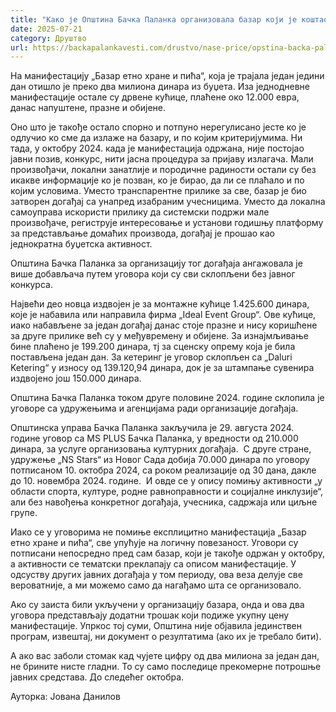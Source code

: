 ```yaml
---
title: "Како је Oпштина Бачка Паланка организовала базар који је коштао као фестивал"
date: 2025-07-21
category: Друштво
url: https://backapalankavesti.com/drustvo/nase-price/opstina-backa-palanka-organizovala-bazar-koji-je-kostao-kao-festival/
---
```


На манифестацију „Базар етно хране и пића“, која је трајала један једини дан отишло је преко два милиона динара из буџета. Иза једнодневне манифестације остале су дрвене кућице, плаћене око 12.000 евра, данас напуштене, празне и обијене.

Оно што је такође остало спорно и потпуно нерегулисано јесте ко је одлучио ко сме да излаже на базару, и по којим критеријумима. Ни тада, у октобру 2024. када је манифестација одржана, није постојао јавни позив, конкурс, нити јасна процедура за пријаву излагача. Мали произвођачи, локални занатлије и породичне радиности остали су без икакве информације ко је позван, ко је бирао, да ли се плаћало и по којим условима. Уместо транспарентне прилике за све, базар je био затворен догађај са унапред изабраним учесницима. Уместо да локална самоуправа искористи прилику да системски подржи мале произвођаче, региструје интересовање и установи годишњу платформу за представљање домаћих производа, догађај је прошао као једнократна буџетска активност.

Општина Бачка Паланка за организацију тог догађаја ангажовала је више добављача путем уговора који су сви склопљени без јавног конкурса.

Највећи део новца издвојен је за монтажне кућице 1.425.600 динара, које је набавила или направила фирма „Ideal Event Group“. Ове кућице, иако набављене за један догађај данас стоје празне и нису коришћене за друге прилике већ су у међувремену и обијене. За изнајмљивање бине плаћено је 199.200 динара, тј за сценску опрему која је била постављена један дан. За кетеринг је уговор склопљен са „Daluri Ketering“ у износу од 139.120,94 динара, док је за штампање сувенира издвојено још 150.000 динара.

Општина Бачка Паланка током друге половине 2024. године склопила је уговоре са удружењима и агенцијама ради организације догађаја.

Општинска управа Бачка Паланка закључила је 29. августа 2024. године уговор са MS PLUS Бачка Паланка, у вредности од 210.000 динара, за услуге организовања културних догађаја.  С друге стране, удружење „NS Stars“ из Новог Сада добија 70.000 динара по уговору потписаном 10. октобра 2024, са роком реализације од 30 дана, дакле до 10. новембра 2024. године.  И овде се у опису помињу активности „у области спорта, културе, родне равноправности и социјалне инклузије“, али без навођења конкретног догађаја, учесника, садржаја или циљне групе.

Иако се у уговорима не помиње експлицитно манифестација „Базар етно хране и пића“, све упућује на логичну повезаност. Уговори су потписани непосредно пред сам базар, који је такође одржан у октобру, а активности се тематски преклапају са описом манифестације. У одсуству других јавних догађаја у том периоду, ова веза делује све вероватније, а ми можемо само да нагађамо шта се организовало.

Ако су заиста били укључени у организацију базара, онда и ова два уговора представљају додатни трошак који подиже укупну цену манифестације. Упркос тој суми, Општина није објавила јединствен програм, извештај, ни документ о резултатима (ако их је требало бити).

А ако вас заболи стомак кад чујете цифру од два милиона за један дан, не брините нисте гладни. То су само последице прекомерне потрошње јавних средстава. До следећег октобра.

Ауторка: Јована Данилов
